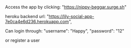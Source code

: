 
Access the app by clicking: "https://nippy-beggar.surge.sh"

heroku backend url: "https://lily-social-app-7e0ca4e6d236.herokuapp.com",

Can login through: "username": "Happy", "password": "12"

or register a user
